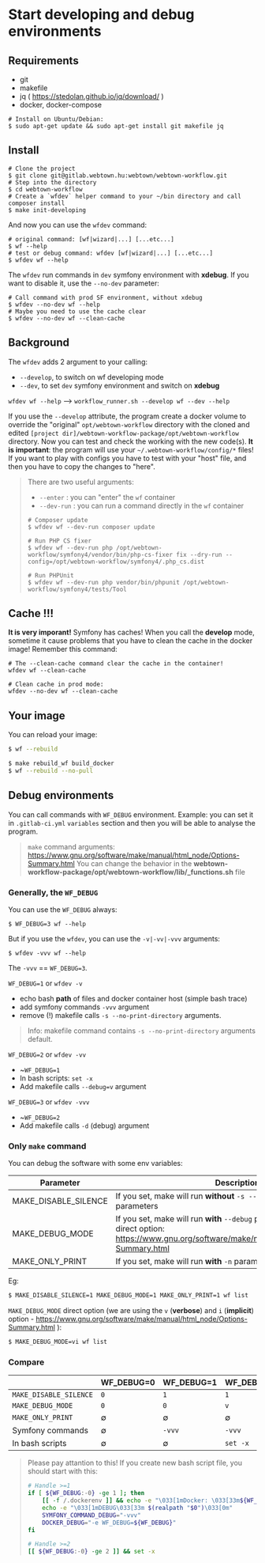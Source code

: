 Start developing and debug environments
=======================================

## Requirements

- git
- makefile
- jq ( https://stedolan.github.io/jq/download/ )
- docker, docker-compose

```shell
# Install on Ubuntu/Debian:
$ sudo apt-get update && sudo apt-get install git makefile jq
```

## Install

```shell
# Clone the project
$ git clone git@gitlab.webtown.hu:webtown/webtown-workflow.git
# Step into the directory
$ cd webtown-workflow
# Create a `wfdev` helper command to your ~/bin directory and call composer install
$ make init-developing
```

And now you can use the `wfdev` command:

```shell
# original command: [wf|wizard|...] [...etc...]
$ wf --help
# test or debug command: wfdev [wf|wizard|...] [...etc...]
$ wfdev wf --help
```

The `wfdev` run commands in `dev` symfony environment with **xdebug**. If you want to disable it, use the `--no-dev` parameter:

```shell
# Call command with prod SF environment, without xdebug
$ wfdev --no-dev wf --help
# Maybe you need to use the cache clear
$ wfdev --no-dev wf --clean-cache
```

## Background

The `wfdev` adds 2 argument to your calling:

- `--develop`, to switch on wf developing mode
- `--dev`, to set `dev` symfony environment and switch on **xdebug**

`wfdev wf --help` --> `workflow_runner.sh --develop wf --dev --help`

If you use the `--develop` attribute, the program create a docker volume to override the "original" `opt/webtown-workflow` directory with the cloned and edited `[project dir]/webtown-workflow-package/opt/webtown-workflow` directory. Now you can test and check the working with the new code(s). **It is important**: the program will use your `~/.webtown-workflow/config/*` files! If you want to play with configs you have to test with your "host" file, and then you have to copy the changes to "here".

> There are two useful arguments:
>
>  - `--enter` : you can "enter" the `wf` container
>  - `--dev-run` : you can run a command directly in the `wf` container
>
> ```shell
> # Composer update
> $ wfdev wf --dev-run composer update
>
> # Run PHP CS fixer
> $ wfdev wf --dev-run php /opt/webtown-workflow/symfony4/vendor/bin/php-cs-fixer fix --dry-run --config=/opt/webtown-workflow/symfony4/.php_cs.dist
>
> # Run PHPUnit
> $ wfdev wf --dev-run php vendor/bin/phpunit /opt/webtown-workflow/symfony4/tests/Tool
> ```

## Cache !!!

**It is very imporant!** Symfony has caches! When you call the **develop** mode, sometime it cause problems that you have to clean the cache in the docker image! Remember this command:

```
# The --clean-cache command clear the cache in the container!
wfdev wf --clean-cache

# Clean cache in prod mode:
wfdev --no-dev wf --clean-cache
```

## Your image

<!-- TODO -->

You can reload your image:

```bash
$ wf --rebuild

$ make rebuild_wf build_docker 
$ wf --rebuild --no-pull
``` 

## Debug environments

You can call commands with `WF_DEBUG` environment. Example: you can set it in `.gitlab-ci.yml` `variables` section and
then you will be able to analyse the program.

> `make` command arguments: https://www.gnu.org/software/make/manual/html_node/Options-Summary.html
> You can change the behavior in the **webtown-workflow-package/opt/webtown-workflow/lib/_functions.sh** file

### Generally, the `WF_DEBUG`

You can use the `WF_DEBUG` always:

```shell
$ WF_DEBUG=3 wf --help
```

But if you use the `wfdev`, you can use the `-v|-vv|-vvv` arguments:

```shell
$ wfdev -vvv wf --help
```

The `-vvv` == `WF_DEBUG=3`.

`WF_DEBUG=1` or `wfdev -v`

- echo bash **path** of files and docker container host (simple bash trace)
- add symfony commands `-vvv` argument
- remove (!) makefile calls `-s --no-print-directory` arguments.

> Info: makefile command contains `-s --no-print-directory` arguments default.

`WF_DEBUG=2` or `wfdev -vv`

- ~`WF_DEBUG=1`
- In bash scripts: `set -x`
- Add makefile calls `--debug=v` argument

`WF_DEBUG=3` or `wfdev -vvv`

- ~`WF_DEBUG=2`
- Add makefile calls `-d` (debug) argument

### Only `make` command

You can debug the software with some env variables:

| Parameter            | Description                                                                |
| -------------------- | -------------------------------------------------------------------------- |
| MAKE_DISABLE_SILENCE | If you set, make will run **without** `-s --no-print-directory` parameters |
| MAKE_DEBUG_MODE      | If you set, make will run **with** `--debug` parameter. You can set `1` or direct option: https://www.gnu.org/software/make/manual/html_node/Options-Summary.html |
| MAKE_ONLY_PRINT      | If you set, make will run **with** `-n` parameter                          |

Eg:
```bash
$ MAKE_DISABLE_SILENCE=1 MAKE_DEBUG_MODE=1 MAKE_ONLY_PRINT=1 wf list
```

`MAKE_DEBUG_MODE` direct option (we are using the `v` (**verbose**) and `i` (**implicit**) option - https://www.gnu.org/software/make/manual/html_node/Options-Summary.html ):
```bash
$ MAKE_DEBUG_MODE=vi wf list
```

### Compare

|            | WF_DEBUG=0 | WF_DEBUG=1 | WF_DEBUG=2 | WF_DEBUG=3 |
| ---------- | ---------- | ---------- | ---------- | ---------- |
| `MAKE_DISABLE_SILENCE` | `0` | `1` | `1` | `1` |
| `MAKE_DEBUG_MODE`      | `0` | `0` | `v` | `a` |
| `MAKE_ONLY_PRINT`      | ∅ | ∅ | ∅ | ∅ |
| Symfony commands       | ∅ | `-vvv` | `-vvv` | `-vvv` |
| In bash scripts        | ∅ | ∅ | `set -x` | `set -x` |

> Please pay attantion to this! If you create new bash script file, you should start with this:
> ```bash
> # Handle >=1
> if [ ${WF_DEBUG:-0} -ge 1 ]; then
>     [[ -f /.dockerenv ]] && echo -e "\033[1mDocker: \033[33m${WF_DOCKER_HOST_CHAIN}\033[0m"
>     echo -e "\033[1mDEBUG\033[33m $(realpath "$0")\033[0m"
>     SYMFONY_COMMAND_DEBUG="-vvv"
>     DOCKER_DEBUG="-e WF_DEBUG=${WF_DEBUG}"
> fi
>
> # Handle >=2
> [[ ${WF_DEBUG:-0} -ge 2 ]] && set -x
> ```
